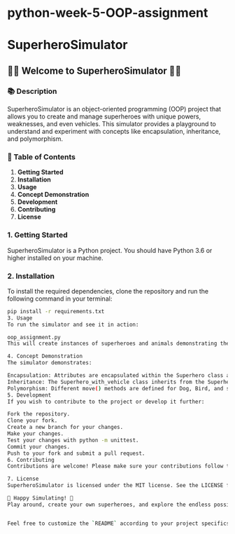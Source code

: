 # python-week-5-OOP-assignment

# SuperheroSimulator

## 🦸‍♂️ Welcome to SuperheroSimulator 🦸‍♂️

### 📚 Description
SuperheroSimulator is an object-oriented programming (OOP) project that allows you to create and manage superheroes with unique powers, weaknesses, and even vehicles. This simulator provides a playground to understand and experiment with concepts like encapsulation, inheritance, and polymorphism.

### 🔄 Table of Contents
1. **Getting Started**
2. **Installation**
3. **Usage**
4. **Concept Demonstration**
5. **Development**
6. **Contributing**
7. **License**

### 1. Getting Started
SuperheroSimulator is a Python project. You should have Python 3.6 or higher installed on your machine.

### 2. Installation
To install the required dependencies, clone the repository and run the following command in your terminal:

```sh
pip install -r requirements.txt
3. Usage
To run the simulator and see it in action:

oop_assignment.py
This will create instances of superheroes and animals demonstrating the concepts of OOP.

4. Concept Demonstration
The simulator demonstrates:

Encapsulation: Attributes are encapsulated within the Superhero class and accessed via getter methods.
Inheritance: The Superhero_with_vehicle class inherits from the Superhero class and extends its functionality.
Polymorphism: Different move() methods are defined for Dog, Bird, and superheroes, showcasing how the same method name performs different actions based on the class it belongs to.
5. Development
If you wish to contribute to the project or develop it further:

Fork the repository.
Clone your fork.
Create a new branch for your changes.
Make your changes.
Test your changes with python -m unittest.
Commit your changes.
Push to your fork and submit a pull request.
6. Contributing
Contributions are welcome! Please make sure your contributions follow the existing code style and include tests. Before you start, please ensure you have read and understand the Contributor Guidelines.

7. License
SuperheroSimulator is licensed under the MIT license. See the LICENSE file for details.

🚀 Happy Simulating! 🚀
Play around, create your own superheroes, and explore the endless possibilities of OOP concepts in action.


Feel free to customize the `README` according to your project specifics, including adding detailed usage examples, contribution guidelines, and any other important information. This template provides a basic structure which can be adapted to fit your project needs.
